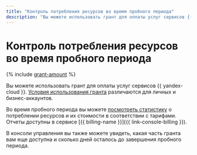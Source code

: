 ```yaml
---
title: "Контроль потребления ресурсов во время пробного периода"
description: "Вы можете использовать грант для оплаты услуг сервисов {{ yandex-cloud }}. Условия использования гранта различаются для личных и бизнес-аккаунтов."
---
```


# Контроль потребления ресурсов во время пробного периода

{% include [grant-amount](../_includes/grant-amount.md) %}


Вы можете использовать грант для оплаты услуг сервисов {{ yandex-cloud }}. [Условия использования гранта](usage-grant.md) различаются для личных и бизнес-аккаунтов.

Во время пробного периода вы можете [посмотреть статистику](../../billing/operations/check-charges.md) о потреблении ресурсов и их стоимости в соответствии с тарифами. Отчеты доступны в сервисе [{{ billing-name }}]({{ link-console-billing }}).

В консоли управления вы также можете увидеть, какая часть гранта вам еще доступна и сколько дней осталось до завершения пробного периода.